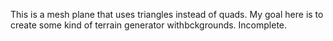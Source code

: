 This is a mesh plane that uses triangles instead of quads.
My goal here is to create some kind of terrain generator withbckgrounds.
Incomplete.

